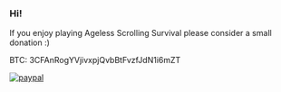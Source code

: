 ### Hi!

If you enjoy playing Ageless Scrolling Survival please consider a small donation :)

BTC: 3CFAnRogYVjivxpjQvbBtFvzfJdN1i6mZT

[![paypal](https://www.paypalobjects.com/en_US/i/btn/btn_donateCC_LG.gif)](https://www.paypal.com/cgi-bin/webscr?cmd=_s-xclick&hosted_button_id=PRF3FUECUC9ZL)
